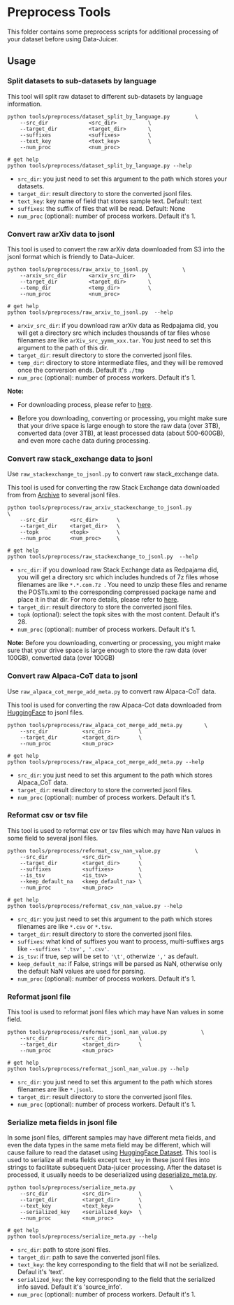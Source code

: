 # Preprocess Tools

This folder contains some preprocess scripts for additional processing of your dataset before using Data-Juicer.

## Usage

### Split datasets to sub-datasets by language

This tool will split raw dataset to different sub-datasets by language information.


```shell
python tools/preprocess/dataset_split_by_language.py        \
    --src_dir             <src_dir>          \
    --target_dir          <target_dir>       \
    --suffixes            <suffixes>         \
    --text_key            <text_key>         \
    --num_proc            <num_proc>

# get help
python tools/preprocess/dataset_split_by_language.py --help
```
- `src_dir`: you just need to set this argument to the path which stores your datasets.
- `target_dir`: result directory to store the converted jsonl files.
- `text_key`: key name of field that stores sample text. Default: text
- `suffixes`: the suffix of files that will be read. Default: None
- `num_proc` (optional): number of process workers. Default it's 1.

### Convert raw arXiv data to jsonl

This tool is used to convert the raw arXiv data downloaded from S3 into the jsonl format which is friendly to Data-Juicer.



```shell
python tools/preprocess/raw_arxiv_to_jsonl.py           \
    --arxiv_src_dir       <arxiv_src_dir>    \
    --target_dir          <target_dir>       \
    --temp_dir            <temp_dir>         \
    --num_proc            <num_proc>

# get help
python tools/preprocess/raw_arxiv_to_jsonl.py  --help
```
- `arxiv_src_dir`: if you download raw arXiv data as Redpajama did, you will get a directory src which includes thousands of tar files whose filenames are like `arXiv_src_yymm_xxx.tar`. You just need to set this argument to the path of this dir.
- `target_dir`: result directory to store the converted jsonl files.
- `temp_dir`: directory to store intermediate files, and they will be removed once the conversion ends. Default it's `./tmp`
- `num_proc` (optional): number of process workers. Default it's 1.

**Note:**

* For downloading process, please refer to [here](https://github.com/togethercomputer/RedPajama-Data/tree/main/data_prep/arxiv).

* Before you downloading, converting or processing, you might make sure that your drive space is large enough to store the raw data (over 3TB), converted data (over 3TB), at least processed data (about 500-600GB), and even more cache data during processing.

### Convert raw stack_exchange data to jsonl

Use `raw_stackexchange_to_jsonl.py` to convert raw stack_exchange data.

This tool is used for converting the raw Stack Exchange data downloaded from from [Archive](https://archive.org/download/stackexchange) to several jsonl files.



```shell
python tools/preprocess/raw_arxiv_stackexchange_to_jsonl.py           \
    --src_dir       <src_dir>      \
    --target_dir    <target_dir>   \
    --topk          <topk>         \
    --num_proc      <num_proc>     \

# get help
python tools/preprocess/raw_stackexchange_to_jsonl.py  --help
```
- `src_dir`: if you download raw Stack Exchange data as Redpajama did, you will get a directory src which includes hundreds of 7z files whose filenames are like `*.*.com.7z `. You need to unzip these files and rename the POSTs.xml to the corresponding compressed package name and place it in that dir. For more details, please refer to [here](https://github.com/togethercomputer/RedPajama-Data/tree/main/data_prep/stack_exchange).
- `target_dir`: result directory to store the converted jsonl files.
- `topk` (optional): select the topk sites with the most content. Default it's 28.
- `num_proc` (optional): number of process workers. Default it's 1.

**Note:** Before you downloading, converting or processing, you might make sure that your drive space is large enough to store the raw data (over 100GB), converted data (over 100GB)

### Convert raw Alpaca-CoT data to jsonl

Use `raw_alpaca_cot_merge_add_meta.py` to convert raw Alpaca-CoT data.

This tool is used for converting the raw Alpaca-Cot data downloaded from [HuggingFace](https://huggingface.co/datasets/QingyiSi/Alpaca-CoT) to jsonl files.



```shell
python tools/preprocess/raw_alpaca_cot_merge_add_meta.py       \
    --src_dir           <src_dir>         \
    --target_dir        <target_dir>      \
    --num_proc          <num_proc>

# get help
python tools/preprocess/raw_alpaca_cot_merge_add_meta.py --help
```
- `src_dir`: you just need to set this argument to the path which stores Alpaca_CoT data.
- `target_dir`: result directory to store the converted jsonl files.
- `num_proc` (optional): number of process workers. Default it's 1.

### Reformat csv or tsv file

This tool is used to reformat csv or tsv files which may have Nan values in some field to several jsonl files.



```shell
python tools/preprocess/reformat_csv_nan_value.py           \
    --src_dir           <src_dir>         \
    --target_dir        <target_dir>      \
    --suffixes          <suffixes>        \
    --is_tsv            <is_tsv>          \
    --keep_default_na   <keep_default_na> \
    --num_proc          <num_proc>

# get help
python tools/preprocess/reformat_csv_nan_value.py --help
```
- `src_dir`: you just need to set this argument to the path which stores filenames are like `*.csv` or `*.tsv`.
- `target_dir`: result directory to store the converted jsonl files.
- `suffixes`: what kind of suffixes you want to process, multi-suffixes args like  `--suffixes '.tsv', '.csv'`.
- `is_tsv`: if true, sep will be set to `'\t'`, otherwize `','` as default.
- `keep_default_na`: if False, strings will be parsed as NaN, otherwise only the default NaN values are used for parsing.
- `num_proc` (optional): number of process workers. Default it's 1.

### Reformat jsonl file

This tool is used to reformat jsonl files which may have Nan values in some field.



```shell
python tools/preprocess/reformat_jsonl_nan_value.py           \
    --src_dir           <src_dir>         \
    --target_dir        <target_dir>      \
    --num_proc          <num_proc>

# get help
python tools/preprocess/reformat_jsonl_nan_value.py --help
```
- `src_dir`: you just need to set this argument to the path which stores filenames are like `*.jsonl`.
- `target_dir`: result directory to store the converted jsonl files.
- `num_proc` (optional): number of process workers. Default it's 1.


### Serialize meta fields in jsonl file

In some jsonl files, different samples may have different meta fields, and even the data types in the same meta field may be different, which will cause failure to read the dataset using [HuggingFace Dataset](https://huggingface.co/docs/datasets/index). This tool is used to serialize all meta fields except `text_key` in these jsonl files into strings to facilitate subsequent Data-juicer processing. After the dataset is processed, it usually needs to be deserialized using [deserialize_meta.py](../postprocess/deserialize_meta.py).



```shell
python tools/preprocess/serialize_meta.py           \
    --src_dir           <src_dir>         \
    --target_dir        <target_dir>      \
    --text_key          <text_key>        \
    --serialized_key    <serialized_key>  \
    --num_proc          <num_proc>

# get help
python tools/preprocess/serialize_meta.py --help
```
- `src_dir`: path to store jsonl files.
- `target_dir`: path to save the converted jsonl files.
- `text_key`: the key corresponding to the field that will not be serialized. Defaul it's 'text'.
- `serialized_key`: the key corresponding to the field that the serialized info saved. Default it's 'source_info'.
- `num_proc` (optional): number of process workers. Default it's 1.